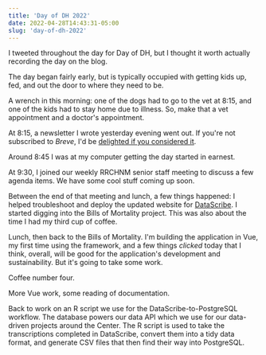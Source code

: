 ```yaml
---
title: 'Day of DH 2022'
date: 2022-04-28T14:43:31-05:00
slug: 'day-of-dh-2022'
---
```


<aside>
I tweeted throughout the day for Day of DH, but I thought it worth actually recording the day on the blog. 
</aside>

The day began fairly early, but is typically occupied with getting kids up, fed, and out the door to where they need to be. 

A wrench in this morning: one of the dogs had to go to the vet at 8:15, and one of the kids had to stay home due to illness. So, make that a vet appointment and a doctor's appointment.

At 8:15, a newsletter I wrote yesterday evening went out. If you're not subscribed to *Breve*, I'd be [delighted if you considered it](/newsletter/).

Around 8:45 I was at my computer getting the day started in earnest.

At 9:30, I joined our weekly RRCHNM senior staff meeting to discuss a few agenda items. We have some cool stuff coming up soon.

Between the end of that meeting and lunch, a few things happened: I helped troubleshoot and deploy the updated website for [DataScribe](https://datascribe.tech). I started digging into the Bills of Mortality project. This was also about the time I had my third cup of coffee. 

Lunch, then back to the Bills of Mortality. I'm building the application in Vue, my first time using the framework, and a few things *clicked* today that I think, overall, will be good for the application's development and sustainability. But it's going to take some work. 

Coffee number four. 

More Vue work, some reading of documentation. 

Back to work on an R script we use for the DataScribe-to-PostgreSQL workflow. The database powers our data API which we use for our data-driven projects around the Center. The R script is used to take the transcriptions completed in DataScribe, convert them into a tidy data format, and generate CSV files that then find their way into PostgreSQL.